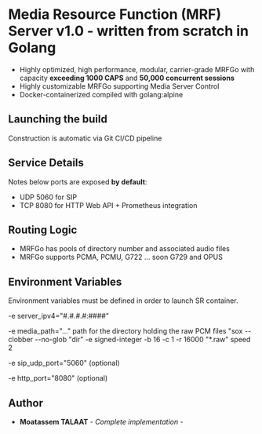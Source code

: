 # Media Resource Function (MRF) Server v1.0 - written from scratch in Golang

- Highly optimized, high performance, modular, carrier-grade MRFGo with capacity **exceeding 1000 CAPS** and **50,000 concurrent sessions**
- Highly customizable MRFGo supporting Media Server Control
- Docker-containerized compiled with golang:alpine

## Launching the build

Construction is automatic via Git CI/CD pipeline

## Service Details

Notes below ports are exposed **by default**:

- UDP 5060 for SIP
- TCP 8080 for HTTP Web API + Prometheus integration

## Routing Logic

- MRFGo has pools of directory number and associated audio files
- MRFGo supports PCMA, PCMU, G722 ... soon G729 and OPUS

## Environment Variables

Environment variables must be defined in order to launch SR container.

-e server_ipv4="#.#.#.#:####"

-e media_path="..." path for the directory holding the raw PCM files "sox --clobber --no-glob "dir" -e signed-integer -b 16 -c 1 -r 16000 "\*.raw" speed 2

-e sip_udp_port="5060" (optional)

-e http_port="8080" (optional)

## Author

- **Moatassem TALAAT** - _Complete implementation_ -
